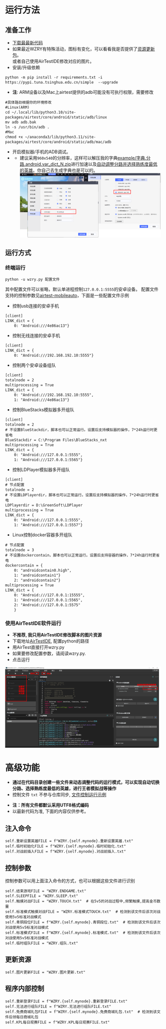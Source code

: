# 运行方法
## 准备工作
* [下载最最新代码](https://github.com/cndaqiang/WZRY/releases)
* 如果最近WZRY有特殊活动，图标有变化，可以看看我是否提供了[资源更新包](https://github.com/cndaqiang/WZRY/issues/8)。<br>或者自己使用AirTestIDE修改对应的图片。
* 安装/升级依赖
```
python -m pip install -r requirements.txt -i https://pypi.tuna.tsinghua.edu.cn/simple  --upgrade
```
* **注**: ARM设备以及Mac上airtest提供的adb可能没有可执行权限，需要修改
```
#具体路劲根据你的环境修改
#Linux(ARM)
cd ~/.local/lib/python3.10/site-packages/airtest/core/android/static/adb/linux
mv adb adb.bak
ln -s /usr/bin/adb .
#Mac
chmod +x ~/anaconda3/lib/python3.11/site-packages/airtest/core/android/static/adb/mac/adb
```
* 开启模拟器/手机的ADB调试。
* * 建议采用`960x540`的分辨率，这样可以解压我的字典[example/字典.分路.android.var_dict_N.zip](example/字典.分路.android.var_dict_N.zip)进行加速以及[自动调整分路并选择熟练度最低的英雄](https://github.com/cndaqiang/WZRY/issues/13#issuecomment-2205392546)。你自己去生成字典也是可以的。
![Alt text](doc/LDplayer.png)


## 运行方式
### 终端运行
```
python -u wzry.py 配置文件
```
其中配置文件可以省略，默认单进程控制`127.0.0.1:5555`的安卓设备。
配置文件支持的控制参数见[airtest-mobileauto](https://pypi.org/project/airtest-mobileauto/)，下面是一些配置文件示例

* 控制usb连接的安卓手机
```
[client]
LINK_dict = {
    0: "Android:///4e86ac13"}
```

* 控制无线连接的安卓手机
```
[client]
LINK_dict = {
    0: "Android:///192.168.192.10:5555"}
```

* 控制两个安卓设备组队
```
[client]
totalnode = 2
multiprocessing = True
LINK_dict = {
    0: "Android:///192.168.192.10:5555",
    1: "Android:///4e86ac13"}
```

* 控制BlueStacks模拟器多开组队
```
[client]
totalnode = 2
# 不设置BlueStackdir，脚本也可以正常运行。设置后支持模拟器的操作，7*24h运行时更省电
BlueStackdir = C:\Program Files\BlueStacks_nxt
multiprocessing = True
LINK_dict = {
    0: "Android:///127.0.0.1:5555",
    1: "Android:///127.0.0.1:5565"}
```

* 控制LDPlayer模拟器多开组队
```
[client]
# 节点配置
totalnode = 2
# 不设置LDPlayerdir，脚本也可以正常运行。设置后支持模拟器的操作，7*24h运行时更省电
LDPlayerdir = D:\GreenSoft\LDPlayer
multiprocessing = True
LINK_dict = {
    0: "Android:///127.0.0.1:5555",
    1: "Android:///127.0.0.1:5557"}
```

* Linux控制docker容器多开组队
```
# 节点配置
totalnode = 3
# 不设置dockercontain，脚本也可以正常运行。设置后支持容器的操作，7*24h运行时更省电
dockercontain = {
    0: "androidcontain0.high",
    1: "androidcontain1"}
    2: "androidcontain2"}
multiprocessing = True
LINK_dict = {
    0: "Android:///127.0.0.1:15555",
    1: "Android:///127.0.0.1:5565",
    2: "Android:///127.0.0.1:5575"
    }
```

### 使用AirTestIDE软件运行
* **不推荐, 我只用AirTestIDE修改脚本的图片资源**
* 下载地址[AirTestIDE](https://airtest.netease.com/), 配置python的路径
* 用AirTest直接打开wzry.py
* 如果要修改配置参数，请阅读wzry.py.
* 点击运行

![Alt text](doc/airtestguirun.png)





# 高级功能
* **通过在代码目录创建一些文件来动态调整代码的运行模式，可以实现自动切换分路、选择熟练度最低的英雄，进行王者模拟战等操作**
* 控制文件 `txt` 不参与仓库同步, [文件控制运行示例](https://github.com/cndaqiang/WZRY/issues/13)
- **注：所有文件都默认采用UTF8格式编码**
- 以最新代码为准, 下面的内容仅供参考。

## 注入命令
```
self.重新设置英雄FILE = f"WZRY.{self.mynode}.重新设置英雄.txt"
self.临时初始化FILE = f"WZRY.{self.mynode}.临时初始化.txt"
self.对战前插入FILE = f"WZRY.{self.mynode}.对战前插入.txt"
```

## 控制参数
控制参数可以用上面注入命令的方式，也可以根据这些文件进行识别
```
self.结束游戏FILE = "WZRY.ENDGAME.txt"
self.SLEEPFILE = "WZRY.SLEEP.txt"
self.触摸对战FILE = "WZRY.TOUCH.txt"  # 在5v5的对战过程中,频繁触摸,提高金币数量
self.标准模式触摸对战FILE = "WZRY.标准模式TOUCH.txt"  # 检测到该文件后该次对战使用5v5标准对战模式
self.青铜段位FILE = f"WZRY.{self.mynode}.青铜段位.txt"  # 检测到该文件后该次对战使用5v5标准对战模式
self.标准模式FILE = f"WZRY.{self.mynode}.标准模式.txt"  # 检测到该文件后该次对战使用5v5标准对战模式
self.临时组队FILE = "WZRY.组队.txt"
```


## 更新资源
```
self.图片更新FILE = "WZRY.图片更新.txt"
```

## 程序内部控制
```
self.重新登录FILE = f"WZRY.{self.mynode}.重新登录FILE.txt"
self.无法进行组队FILE = f"WZRY.无法进行组队FILE.txt"
self.免费商城礼包FILE = f"WZRY.{self.mynode}.免费商城礼包.txt"  # 检测到该文件后领每日商城礼包
self.KPL每日观赛FILE = f"WZRY.KPL每日观赛FILE.txt"
```